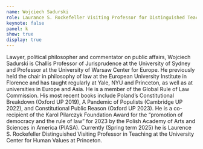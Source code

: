 ```yaml
---
name: Wojciech Sadurski
role: Laurance S. Rockefeller Visiting Professor for Distinguished Teaching, Princeton University
keynote: false
panel: k
show: true
display: true
---
```


Lawyer, political philosopher and commentator on public affairs, Wojciech Sadurski is Challis Professor of Jurisprudence at the University of Sydney and Professor at the University of Warsaw Center for Europe. He previously held the chair in philosophy of law at the European University Institute in Florence and has taught regularly at Yale, NYU and Princeton, as well as at universities in Europe and Asia. He is a member of the Global Rule of Law Commission. His most recent books include Poland’s Constitutional Breakdown (Oxford UP 2019), A Pandemic of Populists (Cambridge UP 2022), and Constitutional Public Reason (Oxford UP 2023). He is a co-recipient of the Karol Pilarczyk Foundation Award for the “promotion of democracy and the rule of law” for 2023 by the Polish Academy of Arts and Sciences in America (PIASA). Currently (Spring term 2025) he is Laurence S. Rockefeller Distinguished Visiting Professor in Teaching at the University Center for Human Values at Princeton. 
